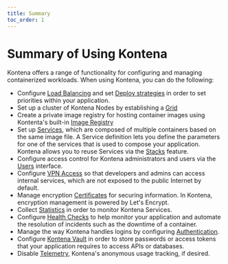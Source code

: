 ```yaml
---
title: Summary
toc_order: 1
---
```


# Summary of Using Kontena

Kontena offers a range of functionality for configuring and managing containerized workloads. When using Kontena, you can do the following:

* Configure [Load Balancing](loadbalancer.md) and set [Deploy strategies](deploy.md) in order to set priorities within your application.
* Set up a cluster of Kontena Nodes by establishing a [Grid](grids.md)
* Create a private image registry for hosting container images using Kontenta's built-in [Image Registry](image-registry.md)
* Set up [Services](services.md), which are composed of multiple containers based on the same image file. A Service definition lets you define the parameters for one of the services that is used to compose your application. Kontena allows you to reuse Services via the [Stacks](stacks.md) feature.
* Configure access control for Kontena administrators and users via the [Users](users.md) interface.
* Configure [VPN Access](vpn-access.md) so that developers and admins can access internal services, which are not exposed to the public Internet by default.
* Manage encryption [Certificates](certificates.md) for securing information. In Kontena, encryption management is powered by Let's Encrypt.
* Collect [Statistics](stats.md) in order to monitor Kontena Services.
* Configure [Health Checks](health-check.md) to help monitor your application and automate the resolution of incidents such as the downtime of a container.
* Manage the way Kontena handles logins by configuring [Authentication](authentication.md).
* Configure [Kontena Vault](vault.md) in order to store passwords or access tokens that your application requires to access APIs or databases.
* Disable [Telemetry](telemetry.md), Kontena's anonymous usage tracking, if desired.
